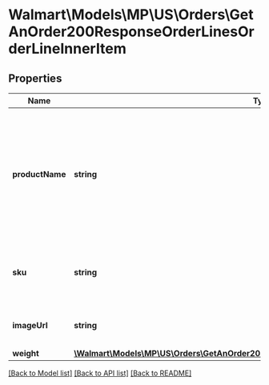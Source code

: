 # Walmart\Models\MP\US\Orders\GetAnOrder200ResponseOrderLinesOrderLineInnerItem

## Properties

Name | Type | Description | Notes
------------ | ------------- | ------------- | -------------
**productName** | **string** | The name of the product associated with the line item. Example: 'Kenmore CF1' or '2086883 Canister Secondary Filter Generic 2 Pack' |
**sku** | **string** | An arbitrary alphanumeric unique ID, assigned to each item in the item file |
**imageUrl** | **string** | Optional. Web URL for the image of the item. | [optional]
**weight** | [**\Walmart\Models\MP\US\Orders\GetAnOrder200ResponseOrderLinesOrderLineInnerItemWeight**](GetAnOrder200ResponseOrderLinesOrderLineInnerItemWeight.md) |  | [optional]


[[Back to Model list]](./) [[Back to API list]](../../../../../README.md#supported-apis) [[Back to README]](../../../../../README.md)
